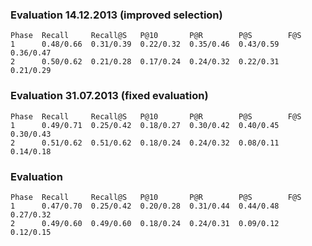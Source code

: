 ### Evaluation 14.12.2013 (improved selection)
    Phase  Recall     Recall@S   P@10       P@R        P@S        F@S   
    1      0.48/0.66  0.31/0.39  0.22/0.32  0.35/0.46  0.43/0.59  0.36/0.47  
    2      0.50/0.62  0.21/0.28  0.17/0.24  0.24/0.32  0.22/0.31  0.21/0.29  

### Evaluation 31.07.2013 (fixed evaluation)
    Phase  Recall     Recall@S   P@10       P@R        P@S        F@S   
    1      0.49/0.71  0.25/0.42  0.18/0.27  0.30/0.42  0.40/0.45  0.30/0.43  
    2      0.51/0.62  0.51/0.62  0.18/0.24  0.24/0.32  0.08/0.11  0.14/0.18  

### Evaluation
    Phase  Recall     Recall@S   P@10       P@R        P@S        F@S   
    1      0.47/0.70  0.25/0.42  0.20/0.28  0.31/0.44  0.44/0.48  0.27/0.32  
    2      0.49/0.60  0.49/0.60  0.18/0.24  0.24/0.31  0.09/0.12  0.12/0.15  
